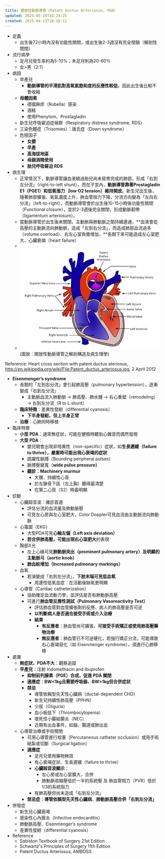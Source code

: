 ```yaml
---
title: 開放性動脈導管（Patent Ductus Arteriosus, PDA）
updated: 2025-05-26T16:24:25
created: 2025-04-13T18:16:12
---
```


- 定義
  - 出生後72小時內沒有功能性關閉，或出生後2-3週沒有完全閉鎖（解剖性關閉）
- 流行病學
  - 足月兒發生率約為5-10%；未足月則為20-60%
  - 女\>男（2:1）
- 病因
  - 早產兒
    - **動脈導管的平滑肌對高氧氣飽和度的反應性較低**，因此出生後比較不會收縮
  - **母體因素**
    - 德國麻疹（Rubella）感染
    - 酒精
    - 使用Phenytoin、Prostagladin
  - 新生兒呼吸窘迫症候群（Respiratory distress syndrome, RDS）
  - 三染色體症（Trisomies）：唐氏症（Down syndrome）
  - 危險因子
    - **女嬰**
    - **早產**
    - **高海拔地區**
    - **母親酒精使用**
    - **胎兒呼吸窘迫 RDS**
- 病生理
  - 正常情況下，動脈導管讓血液繞過胎兒尚未發育完成的肺部，形成「右到左分流」（right-to-left shunt），而在子宮內，**動脈導管靠著Prostagladin E1（PGE1）和低氧張力（low O2 tension）維持開放**。新生兒出生後，隨著肺部擴張、氧氣濃度上升，肺血管阻力下降，分流方向變為「左向右分流」（left-to-right），而動脈導管會於出生後10-15小時後功能性關閉（Functional closure），並於2-3週後完全關閉，形成動脈韌帶（ligamentum arteriosum）。
  - 當動脈導管於出生後未關閉，主動脈與肺動脈之間持續連通，**血液會從高壓的主動脈流向肺動脈，造成「左到右分流」，而造成肺部血流過多（volume overload）、右左心室負擔增加，**長期下來可能造成左心室肥大、心臟衰竭（heart failure）
  - 
  - ![image1](../../../resources/5d67c427152443158ecd084aba6c6013.png)
(圖說：開放性動脈導管之解剖構造及病生理學)

Reference: Heart cross section with patent ductus ateriosus, <http://en.wikipedia.org/wiki/File:Patent_ductus_arteriosus.jpg>, 2 April 2012
- **Eisenmenger’s syndrome**
  - 長期的「左到右分流」會引起肺高壓（pulmonary hypertension），逐漸變成「右到左分流」
    - 主動脈血流入肺動脈 → 肺高壓、肺水腫 → 右心重塑（remodeling）→ 右到左分流（R to L shunt）
  - **臨床特徵**：差異性發紺（differential cyanosis）
    - **下半身發紺，但上半身正常**
  - **治療**：心肺同時移植
- 臨床特徵
  - **小型 PDA**：通常無症狀，可能在健檢時聽到心雜音而偶然發現
  - **大型 PDA**：
    - 嬰兒期會出現非特異性（non-specific）症狀，如**生長遲緩（failure to thrive），嚴重時可能出現心衰竭的症狀**
    - 跳躍性脈搏（Bounding peripheral pulses）
    - 脈搏壓變寬（**wide pulse pressure）**
    - **聽診：Machinery murmur**
      - 大聲、持續性心音
      - 於左鎖骨下區（左上胸）聽得最清楚
      - 在第二心音（S2）時最明顯
- 診斷
  - 心臟超音波：確診首選
    - 評估分流的血流量及肺動脈壓
    - 可見左心房與左心室肥大，Color Doppler可見血流由主動脈流向肺動脈
  - 心電圖（EKG）
    - 大型PDA可見**心軸左偏（Left axis deviation）**
    - **若合併肺高壓，可能出現右心室肥大**的表現
  - 胸部X光
    - 左上心緣可見**肺動脈突出（prominent pulmonary artery）及明顯的主動脈弓（aortic knob）**
    - **肺血紋增加（Increased pulmonary markings）**
  - 血氧
    - 若演變成「右到左分流」，**下肢末端可見低血氧**
      - 周邊性低氧血症：在活動後缺氧更明顯
  - 心導管（Cardiac catheterization）
    - 協助確定血流動力學，並評估是否有肺動脈高壓
    - 可進行**肺血管反應性測試（Pulmonary Vasoreactivity Test）**
      - 評估肺血管對血管擴張劑的反應、病人的肺高壓是否可逆
      - **以判斷病人是否適合接受手術或介入治療**
      - **結果**
        - **有反應者**：肺血管尚可擴張，**可接受手術矯正或使用肺高壓藥物治療**
        - **無反應者**：肺血管已不可逆硬化，若強行矯正分流，可能導致右心衰竭惡化（如 Eisenmenger syndrome），須進行心肺移植
- 處置
  - **無症狀、PDA不大**：觀察追蹤
  - **早產兒**：注射 Indomethacin and Ibuprofen
    - **抑制前列腺素（PGE）合成，促進 PDA 關閉**
    - **適應症**：**BW\<1kg且需要呼吸器、BW\>1kg但合併症狀**
    - **禁忌**
      - 導管依賴型先天性心臟病（ductal-dependent CHD）
      - 新生兒持續性肺高壓（PPHN）
      - 少尿（Oliguria）
      - 血小板低下（Thrombocytopenia）
      - 壞死性小腸結腸炎（NEC）
      - 近期有出血事件，如腦、腸道或肺出血
  - 心導管治療或手術關閉
    - 可用心導管進行栓塞（Percutaneous catheter occlusion）或用手術結紮或切斷（Surgical ligation）
    - **適應症**
      - 足月兒使用藥物無效
      - 有心衰竭症狀、生長遲緩（failure to thrive）
      - **心臟超音波顯示**：
        - 左心房或左心室擴大，合併
        - 肺動脈收縮壓低於一半的系統壓 及 肺血管阻力（PVR）低於1/3的系統阻力
      - 有肺高壓但尚未造成「右到左分流」
    - **禁忌症**：**導管依賴型先天性心臟病**、**肺動脈高壓合併「右到左分流」**
- 併發症
  - 新生兒心臟衰竭
  - 感染性心內膜炎（Infective endocarditis）
  - 肺動脈高壓、Eisenmenger’s syndrome
  - 差異性發紺（differential cyanosis）
- Reference
  - Sabiston Textbook of Surgery 21st Edition
  - Schwartz's Principles of Surgery 11th Edition
  - Patent Ductus Arteriosus, AMBOSS
